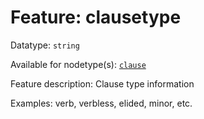 # Feature: clausetype

Datatype: `string`

Available for nodetype(s): [`clause`](clausenodefeatures.md)

Feature description: Clause type information 

Examples: verb, verbless, elided, minor, etc.
